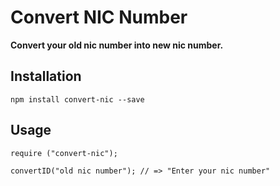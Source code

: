 # Convert NIC Number

**Convert your old nic number into new nic number.**

## Installation

```
npm install convert-nic --save
```

## Usage

```
require ("convert-nic");

convertID("old nic number"); // => "Enter your nic number"
```

